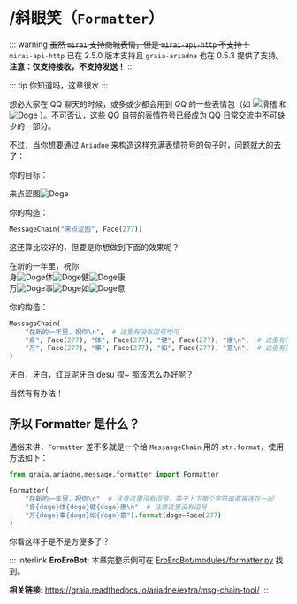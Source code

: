 # /斜眼笑（`Formatter`）

::: warning
~~虽然 `mirai` 支持商城表情，但是 `mirai-api-http` 不支持！~~  
`mirai-api-http` 已在 2.5.0 版本支持且 `graia-ariadne` 也在 0.5.3 提供了支持。  
**注意：仅支持接收，不支持发送！**
:::

::: tip
你知道吗，这章很水
:::

想必大家在 QQ 聊天的时候，或多或少都会用到 QQ 的一些表情包（如
<img
    src="/images/guide/huaji.webp"
    alt="滑稽"
    class="face"
/>
和
<img
    src="/images/guide/wangwang.webp"
    alt="Doge"
    class="face"
/>
）。不可否认，这些 QQ 自带的表情符号已经成为 QQ 日常交流中不可缺少的一部分。

不过，当你想要通过 `Ariadne` 来构造这样充满表情符号的句子时，问题就大的去了：

你的目标：

<chat-window>
  <chat-msg name="EroEroBot" avatar="/avatar/ero.webp">来点涩图<img
    src="/images/guide/wangwang.webp" alt="Doge"
    class="face"
  /></chat-msg>
</chat-window>

你的构造：

```python
MessageChain("来点涩图", Face(277))
```

这还算比较好的，但要是你想做到下面的效果呢？

<chat-window>
  <chat-msg name="EroEroBot" avatar="/avatar/ero.webp">
    在新的一年里，祝你<br />
    身<img src="/images/guide/wangwang.webp" alt="Doge" class="face" />体<img src="/images/guide/wangwang.webp" alt="Doge" class="face" />健<img src="/images/guide/wangwang.webp" alt="Doge" class="face" />康<br/>
    万<img src="/images/guide/wangwang.webp" alt="Doge" class="face" />事<img src="/images/guide/wangwang.webp" alt="Doge" class="face" />如<img src="/images/guide/wangwang.webp" alt="Doge" class="face" />意
  </chat-msg>
</chat-window>

你的构造：

```python
MessageChain(
    "在新的一年里，祝你\n",  # 这里有没有逗号均可
    "身", Face(277), "体", Face(277), "健", Face(277), "康\n",  # 这里有没有逗号均可
    "万", Face(277), "事", Face(277), "如", Face(277), "意\n",  # 这里有没有逗号均可
)
```

牙白，牙白，红豆泥牙白 desu 捏~ 那该怎么办好呢？

当然有有办法！

<h2>所以 Formatter 是什么？</h2>

通俗来讲，`Formatter` 差不多就是一个给 `MessasgeChain` 用的 `str.format`，使用方法如下：

```python
from graia.ariadne.message.formatter import Formatter

Formatter(
    "在新的一年里，祝你\n"  # 注意这里没有逗号，等于上下两个字符串直接连在一起
    "身{doge}体{doge}健{doge}康\n"  # 注意这里没有逗号
    "万{doge}事{doge}如{doge}意").format(doge=Face(277)
)
```

你看这样子是不是方便多了？

::: interlink
**EroEroBot:** 本章完整示例可在 [EroEroBot/modules/formatter.py](https://github.com/GraiaCommunity/EroEroBot/blob/master/modules/formatter.py) 找到。

**相关链接:** <https://graia.readthedocs.io/ariadne/extra/msg-chain-tool/>
:::
